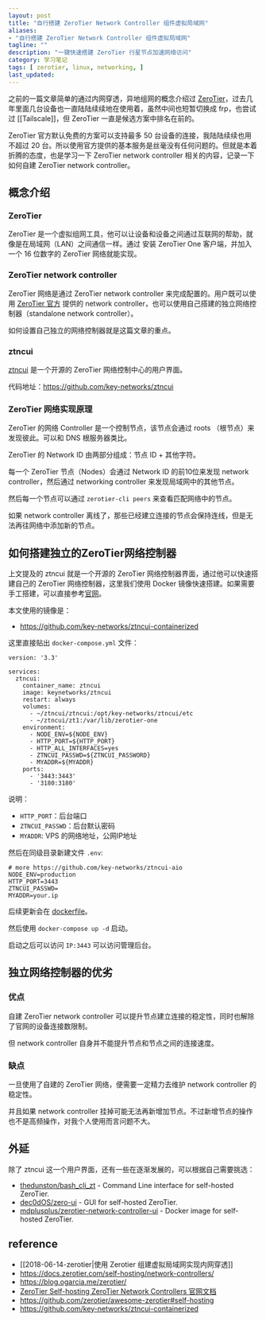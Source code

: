 ```yaml
---
layout: post
title: "自行搭建 ZeroTier Network Controller 组件虚拟局域网"
aliases: 
- "自行搭建 ZeroTier Network Controller 组件虚拟局域网"
tagline: ""
description: "一键快速搭建 ZeroTier 行星节点加速网络访问"
category: 学习笔记
tags: [ zerotier, linux, networking, ]
last_updated:
---
```


之前的一篇文章简单的通过内网穿透，异地组网的概念介绍过 [ZeroTier](/post/2018/06/zerotier.html)，过去几年里面几台设备也一直陆陆续续地在使用着，虽然中间也短暂切换成 frp，也尝试过 [[Tailscale]]，但 ZeroTier 一直是候选方案中排名在前的。

ZeroTier 官方默认免费的方案可以支持最多 50 台设备的连接，我陆陆续续也用不超过 20 台。所以使用官方提供的基本服务是丝毫没有任何问题的。但就是本着折腾的态度，也是学习一下 ZeroTier network controller 相关的内容，记录一下如何自建 ZeroTier network controller。

## 概念介绍

### ZeroTier
ZeroTier 是一个虚拟组网工具，他可以让设备和设备之间通过互联网的帮助，就像是在局域网（LAN）之间通信一样。通过 安装 ZeroTier One 客户端，并加入一个 16 位数字的 ZeroTier 网络就能实现。

### ZeroTier network controller
ZeroTier 网络是通过 ZeroTier network controller 来完成配置的。用户既可以使用 [ZeroTier 官方](https://my.zerotier.com/) 提供的 network controller，也可以使用自己搭建的独立网络控制器（standalone network controller）。


如何设置自己独立的网络控制器就是这篇文章的重点。

### ztncui
[ztncui](https://key-networks.com/ztncui/) 是一个开源的 ZeroTier 网络控制中心的用户界面。

代码地址：<https://github.com/key-networks/ztncui>

### ZeroTier 网络实现原理
ZeroTier 的网络 Controller 是一个控制节点，该节点会通过 roots （根节点）来发现彼此。可以和 DNS 根服务器类比。

ZeroTier 的 Network ID 由两部分组成：节点 ID + 其他字符。

每一个 ZeroTier 节点（Nodes）会通过 Network ID 的前10位来发现 network controller，然后通过 networking controller 来发现局域网中的其他节点。

然后每一个节点可以通过 `zerotier-cli peers` 来查看匹配网络中的节点。

如果 network controller 离线了，那些已经建立连接的节点会保持连线，但是无法再往网络中添加新的节点。

## 如何搭建独立的ZeroTier网络控制器
上文提及的 ztncui 就是一个开源的 ZeroTier 网络控制器界面，通过他可以快速搭建自己的 ZeroTier 网络控制器，这里我们使用 Docker 镜像快速搭建。如果需要手工搭建，可以直接参考[官网](https://key-networks.com/ztncui/)。

本文使用的镜像是：

- <https://github.com/key-networks/ztncui-containerized>

这里直接贴出 `docker-compose.yml` 文件：

```
version: '3.3'

services:
  ztncui:
    container_name: ztncui
    image: keynetworks/ztncui
    restart: always
    volumes:
      - ~/ztncui/ztncui:/opt/key-networks/ztncui/etc
      - ~/ztncui/zt1:/var/lib/zerotier-one
    environment:
      - NODE_ENV=${NODE_ENV}
      - HTTP_PORT=${HTTP_PORT}
      - HTTP_ALL_INTERFACES=yes
      - ZTNCUI_PASSWD=${ZTNCUI_PASSWORD}
      - MYADDR=${MYADDR}
    ports:
      - '3443:3443'
      - '3180:3180'
```

说明：

- `HTTP_PORT`：后台端口
- `ZTNCUI_PASSWD`：后台默认密码
- `MYADDR`: VPS 的网络地址，公网IP地址

然后在同级目录新建文件 `.env`:

```
# more https://github.com/key-networks/ztncui-aio
NODE_ENV=production
HTTP_PORT=3443
ZTNCUI_PASSWD=
MYADDR=your.ip
```

后续更新会在 [dockerfile](https://github.com/einverne/dockerfile)。

然后使用 `docker-compose up -d` 启动。

启动之后可以访问 `IP:3443` 可以访问管理后台。

## 独立网络控制器的优劣

### 优点
自建 ZeroTier network controller 可以提升节点建立连接的稳定性，同时也解除了官网的设备连接数限制。

但 network controller 自身并不能提升节点和节点之间的连接速度。


### 缺点
一旦使用了自建的 ZeroTier 网络，便需要一定精力去维护 network controller 的稳定性。

并且如果 network controller 挂掉可能无法再新增加节点。不过新增节点的操作也不是高频操作，对我个人使用而言问题不大。

## 外延

除了 ztncui 这一个用户界面，还有一些在逐渐发展的，可以根据自己需要挑选：

- [thedunston/bash_cli_zt](https://github.com/thedunston/bash_cli_zt) - Command Line interface for self-hosted ZeroTier.
-  [dec0dOS/zero-ui](https://github.com/dec0dOS/zero-ui) - GUI for self-hosted ZeroTier.
-  [mdplusplus/zerotier-network-controller-ui](https://hub.docker.com/r/mdplusplus/zerotier-network-controller-ui) - Docker image for self-hosted ZeroTier.


## reference

- [[2018-06-14-zerotier|使用 Zerotier 组建虚拟局域网实现内网穿透]]
- <https://docs.zerotier.com/self-hosting/network-controllers/>
- <https://blog.ogarcia.me/zerotier/>
- [ZeroTier Self-hosting ZeroTier Network Controllers 官网文档](https://docs.zerotier.com/self-hosting/network-controllers/)
- <https://github.com/zerotier/awesome-zerotier#self-hosting>
- <https://github.com/key-networks/ztncui-containerized>